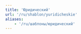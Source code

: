 ```yaml
---
title: 'Юридический'
url: '/ru/shablon/yuridicheskie'
aliases:
    - '/ru/шаблоны/юридический'
---
```

